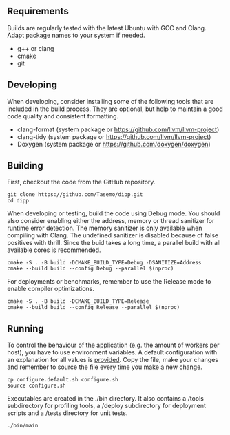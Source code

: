 ## Requirements

Builds are regularly tested with the latest Ubuntu with GCC and Clang. Adapt package names to your system if needed.

- g++ or clang
- cmake
- git

## Developing

When developing, consider installing some of the following tools that are included in the build process. They are optional, but help to maintain a good code quality and consistent formatting.

- clang-format (system package or https://github.com/llvm/llvm-project)
- clang-tidy (system package or https://github.com/llvm/llvm-project)
- Doxygen (system package or https://github.com/doxygen/doxygen)

## Building

First, checkout the code from the GitHub repository.

```shell
git clone https://github.com/Tasemo/dipp.git
cd dipp
```

When developing or testing, build the code using Debug mode. You should also consider enabling either the address, memory or thread sanitizer for runtime error detection. The memory sanitizer is only available when compiling with Clang. The undefined sanitizer is disabled because of false positives with thrill. Since the buid takes a long time, a parallel build with all available cores is recommended.

```shell
cmake -S . -B build -DCMAKE_BUILD_TYPE=Debug -DSANITIZE=Address
cmake --build build --config Debug --parallel $(nproc)
```

For deployments or benchmarks, remember to use the Release mode to enable compiler optimizations.

```shell
cmake -S . -B build -DCMAKE_BUILD_TYPE=Release
cmake --build build --config Release --parallel $(nproc)
```

## Running

To control the behaviour of the application (e.g. the amount of workers per host), you have to use environment variables. A default configuration with an explanation for all values is [provided](configure.default.sh). Copy the file, make your changes and remember to source the file every time you make a new change.

```shell
cp configure.default.sh configure.sh
source configure.sh
```

Executables are created in the ./bin directory. It also contains a /tools subdirectory for profiling tools, a /deploy subdirectory for deployment scripts and a /tests directory for unit tests.

```shell
./bin/main
```
